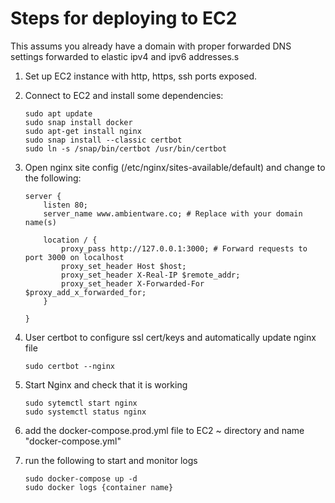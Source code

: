 # Steps for deploying to EC2

This assums you already have a domain with proper forwarded DNS settings forwarded to elastic ipv4 and ipv6 addresses.s

1. Set up EC2 instance with http, https, ssh ports exposed. 

2. Connect to EC2 and install some dependencies:
    ```
    sudo apt update
    sudo snap install docker
    sudo apt-get install nginx
    sudo snap install --classic certbot
    sudo ln -s /snap/bin/certbot /usr/bin/certbot
    ```

3. Open nginx site config (/etc/nginx/sites-available/default) and change to the following:
    ```
    server {
        listen 80;
        server_name www.ambientware.co; # Replace with your domain name(s)

        location / {
            proxy_pass http://127.0.0.1:3000; # Forward requests to port 3000 on localhost
            proxy_set_header Host $host;
            proxy_set_header X-Real-IP $remote_addr;
            proxy_set_header X-Forwarded-For $proxy_add_x_forwarded_for;
        }

    }
    ```

4. User certbot to configure ssl cert/keys and automatically update nginx file
    ```
    sudo certbot --nginx
    ```

5. Start Nginx and check that it is working
    ```
    sudo sytemctl start nginx
    sudo systemctl status nginx
    ```

6. add the docker-compose.prod.yml file to EC2 ~ directory and name "docker-compose.yml"

7. run the following to start and monitor logs
    ```
    sudo docker-compose up -d
    sudo docker logs {container name}
    ```


